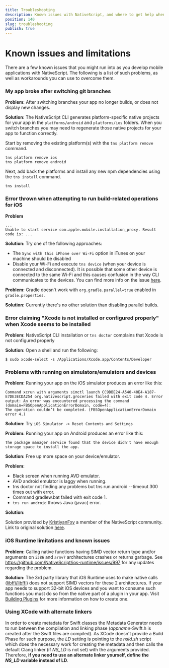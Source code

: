 ```yaml
---
title: Troubleshooting
description: Known issues with NativeScript, and where to get help when you run into problems
position: 140
slug: troubleshooting
publish: true
---
```


# Known issues and limitations

There are a few known issues that you might run into as you develop mobile applications with NativeScript. The following is a list of such problems, as well as workarounds you can use to overcome them.

### My app broke after switching git branches

**Problem:** After switching branches your app no longer builds, or does not display new changes.
 
**Solution:** The NativeScript CLI generates platform-specific native projects for your app in the `platforms/android` and `platforms/ios` folders. When you switch branches you may need to regenerate those native projects for your app to function correctly.

Start by removing the existing platform(s) with the `tns platform remove` command.

```Shell
tns platform remove ios
tns platform remove android
```

Next, add back the platforms and install any new npm dependencies using the `tns install` command.

```Shell
tns install
```

### Error thrown when attempting to run build-related operations for iOS

**Problem**
```Shell
...
Unable to start service com.apple.mobile.installation_proxy. Result code is: ...
```

**Solution:**
Try one of the following approaches:
 - The `Sync with this iPhone over Wi-Fi` option in iTunes on your machine should be disabled
 - Disable your Wi-Fi and execute `tns device` (when your device is connected and disconnected). It is possible that some other device is connected to the same Wi-Fi and this causes confusion in the way CLI communicates to the devices. You can find more info on the issue [here](https://github.com/NativeScript/nativescript-cli/issues/1398).


**Problem:** Gradle doesn't work with `org.gradle.parallel=true` enabled in `gradle.properties`.

**Solution:** Currently there's no other solution than disabling parallel builds.

### Error claiming "Xcode is not installed or configured properly" when Xcode seems to be installed

**Problem:** NativeScript CLI installation or `tns doctor` complains that Xcode is not configured properly

**Solution:**
Open a shell and run the following:

    $ sudo xcode-select -s /Applications/Xcode.app/Contents/Developer

### Problems with running on simulators/emulators and devices

**Problem:** Running your app on the iOS simulator produces an error like this:
```
Command xcrun with arguments simctl launch CC9DBE24-A540-40E4-A187-E7DE3ECDA254 org.nativescript.groceries failed with exit code 4. Error output: An error was encountered processing the command (domain=FBSOpenApplicationErrorDomain, code=4):
The operation couldn’t be completed. (FBSOpenApplicationErrorDomain error 4.)
```

**Solution:** Try `iOS Simulator -> Reset Contents and Settings`

**Problem:** Running your app on Android produces an error like this:
```
The package manager service found that the device didn't have enough storage space to install the app.
```

**Solution:** Free up more space on your device/emulator.

**Problem:**
* Black screen when running AVD emulator.
* AVD android emulator is laggy when running.
* tns doctor not finding any problems but tns run android --timeout 300 times out with error.
* Command gradlew.bat failed with exit code 1.
* `tns run android` throws Java (javac) error.

**Solution:**

Solution provided by [KristiyanFxy](https://github.com/KristiyanFxy) a member of the NativeScript community. Link to original solution [here](https://github.com/NativeScript/nativescript-cli/issues/2486#issuecomment-355299977).

### iOS Runtime limitations and known issues

**Problem:** Calling native functions having SIMD vector return type and/or arguments on `i386` and `armv7` architectures crashes or returns garbage. See https://github.com/NativeScript/ios-runtime/issues/997 for any updates regarding the problem.

**Solution:** The 3rd party library that iOS Runtime uses to make native calls ([libffi/libffi](https://github.com/libffi/libffi/)) does
not support SIMD vectors for these 2 architectures. If your app needs to support 32-bit iOS devices and you want to consume such functions you
must do so from the native part of a plugin in your app. Visit [Building Plugins](./plugins/building-plugins.md) for more information on how to create one.

### Using XCode with alternate linkers
In order to create metadata for Swift classes the Metadata Generator needs to run between the compilation and linking phase (*appname*-Swift.h is created after the Swift files are compiled). As XCode doesn't provide a Build Phase for such purpose, the *LD* setting is pointing to the *nsld.sh* script which does the necessary work for creating the metadata and then calls the default Clang linker (if *NS_LD* is not set) with the arguments provided. Therefore, **if you need to use an alternate linker yourself, define the *NS_LD* variable instead of LD**.
